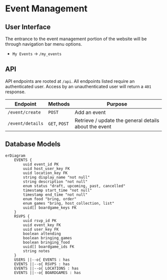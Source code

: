 # Event Management

## User Interface

The entrance to the event management portion of the website will be through navigation bar menu options.

* `My Events` -> `/my_events`



## API

API endpoints are rooted at `/api`. All endpoints listed require an authenticated user. Access by an unauthenticated user will return a `401` response.

Endpoint                   | Methods          | Purpose
---------------------------|------------------|----------------------------------------------------------------------
`/event/create`              | `POST`    | Add an event
`/event/details`              | `GET`, `POST`    | Retrieve / update the general details about the event


## Database Models

```mermaid
erDiagram
    EVENTS {
        uuid event_id PK
        uuid host_user_key FK
        uuid location_key FK
        string display_name "not null"
        string description "not null"
        enum status "draft, upcoming, past, cancelled"
        timestamp start_time "not null"
        timestamp end_time "not null"
        enum food "bring, order"
        enum games "bring, host_collection, list"
        uuid[] boardgame_keys FK
    }
    RSVPS {
        uuid rsvp_id PK
        uuid event_key FK
        uuid user_key FK
        boolean attending
        boolean bringing_games
        boolean bringing_food
        uuid[] boardgame_ids FK
        string notes
    }
    USERS ||--o{ EVENTS : has
    EVENTS ||--o{ RSVPS : has
    EVENTS ||--o{ LOCATIONS : has
    EVENTS ||--o{ BOARDGAMES : has
```
